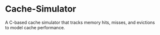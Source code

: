 # Cache-Simulator
A C-based cache simulator that tracks memory hits, misses, and evictions to model cache performance.
